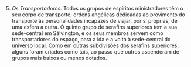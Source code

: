 ﻿5. <em>Os Transportadores.</em> Todos os grupos de espíritos ministradores têm o seu corpo de transporte; ordens angélicas dedicadas ao provimento do transporte às personalidades incapazes de viajar, por si próprias, de uma esfera a outra. O quinto grupo de serafins superiores tem a sua sede-central em Sálvington, e os seus membros servem como transportadores do espaço, para a ida e a volta à sede-central do universo local. Como em outras subdivisões dos serafins superiores, alguns foram criados como tais, ao passo que outros ascenderam de grupos mais baixos ou menos dotados.